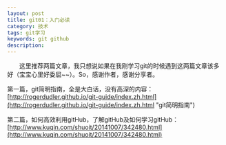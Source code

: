 ```yaml
---
layout: post
title: git01：入门必读
category: 技术
tags: git学习
keywords: git github 
description: 
---
```


　　这里推荐两篇文章，我只想说如果在我刚学习git的时候遇到这两篇文章该多好（宝宝心里好委屈~~）。So，感谢作者，感谢分享者。


第一篇，git简明指南，全是大白话，没有高深的内容：[http://rogerdudler.github.io/git-guide/index.zh.html](http://rogerdudler.github.io/git-guide/index.zh.html "git简明指南")


第二篇，如何高效利用gitHub，了解gitHub及如何学习gitHub：[http://www.kuqin.com/shuoit/20141007/342480.html](http://www.kuqin.com/shuoit/20141007/342480.html)

